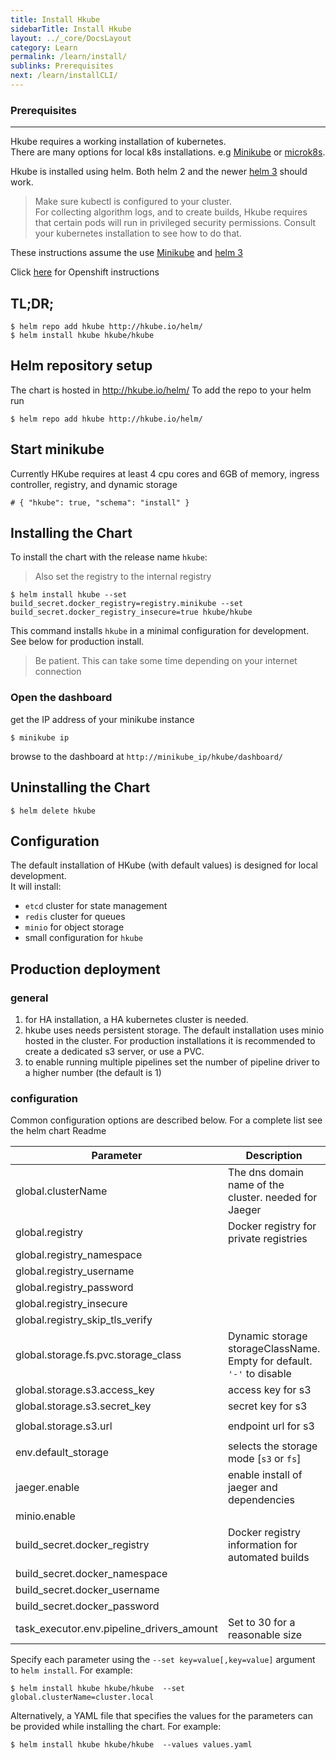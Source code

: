 ```yaml
---
title: Install Hkube
sidebarTitle: Install Hkube
layout: ../_core/DocsLayout
category: Learn
permalink: /learn/install/
sublinks: Prerequisites
next: /learn/installCLI/
---
```


### Prerequisites
---
Hkube requires a working installation of kubernetes.  
There are many options for local k8s installations. e.g  [Minikube](https://kubernetes.io/docs/tasks/tools/install-minikube/) or [microk8s](https://microk8s.io/).  

Hkube is installed using helm. Both helm 2 and the newer [helm 3](https://helm.sh/docs/intro/install/) should work.

> Make sure kubectl is configured to your cluster.  
> For collecting algorithm logs, and to create builds, Hkube requires that certain pods will run in privileged security permissions. Consult your kubernetes installation to see how to do that.  

These instructions assume the use [Minikube](https://kubernetes.io/docs/tasks/tools/install-minikube/) and [helm 3](https://helm.sh/docs/intro/install/)

Click [here](/learn/install/openshift) for Openshift instructions

## TL;DR;
```console
$ helm repo add hkube http://hkube.io/helm/
$ helm install hkube hkube/hkube
```
## Helm repository setup

The chart is hosted in http://hkube.io/helm/
To add the repo to your helm run
```console
$ helm repo add hkube http://hkube.io/helm/
```
## Start minikube
Currently HKube requires at least 4 cpu cores and 6GB of memory, ingress controller, registry, and dynamic storage 

```hkube-tabs
# { "hkube": true, "schema": "install" }
```

## Installing the Chart
To install the chart with the release name `hkube`:  
> Also set the registry to the internal registry  

```console
$ helm install hkube --set build_secret.docker_registry=registry.minikube --set build_secret.docker_registry_insecure=true hkube/hkube
```
This command installs `hkube` in a minimal configuration for development. See below for production install.  
> Be patient. This can take some time depending on your internet connection  

### Open the dashboard
get the IP address of your minikube instance
```console
$ minikube ip
```
browse to the dashboard at `http://minikube_ip/hkube/dashboard/`

## Uninstalling the Chart
```console
$ helm delete hkube
```
## Configuration
The default installation of HKube (with default values) is designed for local development.  
It will install:  

- `etcd` cluster for state management
- `redis` cluster for queues  
- `minio` for object storage  
- small configuration for `hkube`  

## Production deployment
### general
1. for HA installation, a HA kubernetes cluster is needed.  
2. hkube uses needs persistent storage. The default installation uses minio hosted in the cluster. For production installations it is recommended to create a dedicated s3 server, or use a PVC.
3. to enable running multiple pipelines set the number of pipeline driver to a higher number (the default is 1)

### configuration
Common configuration options are described below. For a complete list see the helm chart Readme

|                        Parameter                        | Description                                       |                            Default   |
|---------------------------------------------------------|---------------------------------------------------|--------------------------------------|
| global.clusterName                                      | The dns domain name of the cluster. needed for Jaeger | `cluster.local`                      |
| global.registry                                         | Docker registry for private registries            | `''`                                 |
| global.registry_namespace                               |                                                   | `hkube`                              |
| global.registry_username                                |                                                   | `''`                                 |
| global.registry_password                                |                                                   | `''`                                 |
| global.registry_insecure                                |                                                   | `false`                              |
| global.registry_skip_tls_verify                         |                                                   | `false`                              |
| global.storage.fs.pvc.storage_class                     | Dynamic storage storageClassName. Empty for default. `'-'` to disable  | `''`                                 |
| global.storage.s3.access_key                            | access key for s3                                 | `hkubeminiokey`                      |
| global.storage.s3.secret_key                            | secret key for s3                                 | `hkubeminiosecret`                   |
| global.storage.s3.url                                   | endpoint url for s3                               | `'http://hkube-minio:9000'`          |
| env.default_storage                                     | selects the storage mode [`s3` or `fs`]           | `s3`                                 |
| jaeger.enable                                           | enable install of jaeger and dependencies         | `false`                              |
| minio.enable                                            |                                                   | `true`                               |
| build_secret.docker_registry                            | Docker registry information for automated builds  | `''`                                 |
| build_secret.docker_namespace                           |                                                   | `''`                                 |
| build_secret.docker_username                            |                                                   | `''`                                 |
| build_secret.docker_password                            |                                                   | `''`                                 |
| task_executor.env.pipeline_drivers_amount               | Set to 30 for a reasonable size                   | `1`                                  |


Specify each parameter using the `--set key=value[,key=value]` argument to `helm install`. For example:

```console
$ helm install hkube hkube/hkube  --set global.clusterName=cluster.local
```

Alternatively, a YAML file that specifies the values for the parameters can be provided while
installing the chart. For example:

```console
$ helm install hkube hkube/hkube  --values values.yaml
```

<!-- ```hkube-box
# { "hkube": true, "url": "/learn", "title": "next &rarr;", "text": "Learn More" }
``` -->

